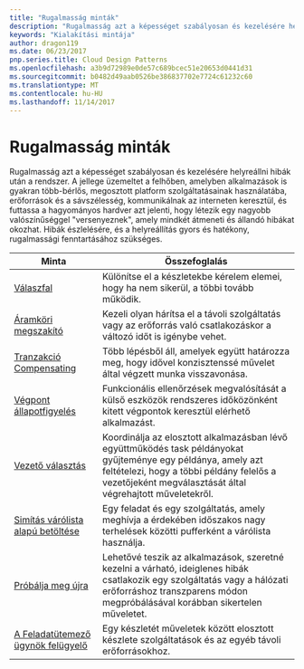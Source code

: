 ```yaml
---
title: "Rugalmasság minták"
description: "Rugalmasság azt a képességet szabályosan és kezelésére helyreállni hibák után a rendszer. A jellege üzemeltet a felhőben, amelyben alkalmazások is gyakran több-bérlős, megosztott platform szolgáltatásainak használatába, erőforrások és a sávszélesség, kommunikálnak az interneten keresztül, és futtassa a hagyományos hardver azt jelenti, hogy létezik egy nagyobb valószínűséggel \"versenyeznek\", amely mindkét átmeneti és állandó hibákat okozhat. Hibák észlelésére, és a helyreállítás gyors és hatékony, rugalmassági fenntartásához szükséges."
keywords: "Kialakítási mintája"
author: dragon119
ms.date: 06/23/2017
pnp.series.title: Cloud Design Patterns
ms.openlocfilehash: a3b9d72989e0de57c689bcec51e20653d0441d31
ms.sourcegitcommit: b0482d49aab0526be386837702e7724c61232c60
ms.translationtype: MT
ms.contentlocale: hu-HU
ms.lasthandoff: 11/14/2017
---
```

# <a name="resiliency-patterns"></a>Rugalmasság minták

Rugalmasság azt a képességet szabályosan és kezelésére helyreállni hibák után a rendszer. A jellege üzemeltet a felhőben, amelyben alkalmazások is gyakran több-bérlős, megosztott platform szolgáltatásainak használatába, erőforrások és a sávszélesség, kommunikálnak az interneten keresztül, és futtassa a hagyományos hardver azt jelenti, hogy létezik egy nagyobb valószínűséggel "versenyeznek", amely mindkét átmeneti és állandó hibákat okozhat. Hibák észlelésére, és a helyreállítás gyors és hatékony, rugalmassági fenntartásához szükséges.

| Minta | Összefoglalás |
| ------- | ------- |
| [Válaszfal](../bulkhead.md) | Különítse el a készletekbe kérelem elemei, hogy ha nem sikerül, a többi tovább működik. |
| [Áramköri megszakító](../circuit-breaker.md) | Kezeli olyan hárítsa el a távoli szolgáltatás vagy az erőforrás való csatlakozáskor a változó időt is igénybe vehet. |
| [Tranzakció Compensating](../compensating-transaction.md) | Több lépésből áll, amelyek együtt határozza meg, hogy idővel konzisztenssé művelet által végzett munka visszavonása. |
| [Végpont állapotfigyelés](../health-endpoint-monitoring.md) | Funkcionális ellenőrzések megvalósítását a külső eszközök rendszeres időközönként kitett végpontok keresztül elérhető alkalmazást. |
| [Vezető választás](../leader-election.md) | Koordinálja az elosztott alkalmazásban lévő együttműködés task példányokat gyűjteménye egy példánya, amely azt feltételezi, hogy a többi példány felelős a vezetőjeként megválasztását által végrehajtott műveletekről. |
| [Simítás várólista alapú betöltése](../queue-based-load-leveling.md) | Egy feladat és egy szolgáltatás, amely meghívja a érdekében időszakos nagy terhelések közötti pufferként a várólista használja. |
| [Próbálja meg újra](../retry.md) | Lehetővé teszik az alkalmazások, szeretné kezelni a várható, ideiglenes hibák csatlakozik egy szolgáltatás vagy a hálózati erőforráshoz transzparens módon megpróbálásával korábban sikertelen műveletet. |
| [A Feladatütemező ügynök felügyelő](../scheduler-agent-supervisor.md) | Egy készletét műveletek között elosztott készlete szolgáltatások és az egyéb távoli erőforrásokhoz. |